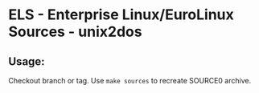 # ELS - Enterprise Linux/EuroLinux Sources - unix2dos
 
## Usage:
  Checkout branch or tag. Use `make sources` to recreate  SOURCE0 archive.

